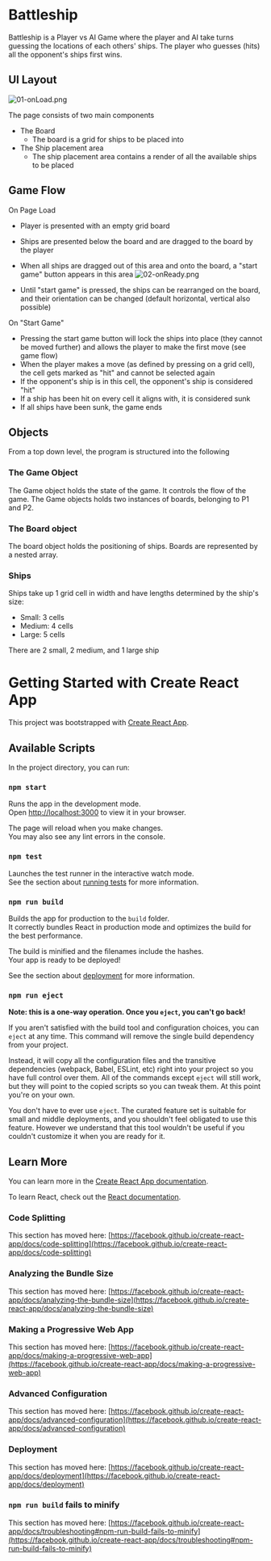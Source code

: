 # Battleship

Battleship is a Player vs AI Game where the player and AI take turns guessing the locations of each others' ships. The player who guesses (hits) all the opponent's ships first wins.  
## UI Layout  
![01-onLoad.png](./src/assets/01-onLoad.PNG)

The page consists of two main components  
- The Board  
    - The board is a grid for ships to be placed into  
- The Ship placement area  
    - The ship placement area contains a render of all the available ships to be placed   

## Game Flow  
On Page Load  
- Player is presented with an empty grid board  
- Ships are presented below the board and are dragged to the board by the player  
- When all ships are dragged out of this area and onto the board, a "start game" button appears in this area
![02-onReady.png](./src/assets/02-onReady.PNG)

- Until "start game" is pressed, the ships can be rearranged on the board, and their orientation can be changed (default horizontal, vertical also possible)  

On "Start Game"  
- Pressing the start game button will lock the ships into place (they cannot be moved further) and allows the player to make the first move (see game flow)  
- When the player makes a move (as defined by pressing on a grid cell), the cell gets marked as "hit" and cannot be selected again  
- If the opponent's ship is in this cell, the opponent's ship is considered "hit"  
- If a ship has been hit on every cell it aligns with, it is considered sunk  
- If all ships have been sunk, the game ends  

## Objects  
From a top down level, the program is structured into the following

### The Game Object
The Game object holds the state of the game. It controls the flow of the game. The Game objects holds two instances of boards, belonging to P1 and P2.

### The Board object
The board object holds the positioning of ships. Boards are represented by a nested array.

### Ships  
Ships take up 1 grid cell in width and have lengths determined by the ship's size:

- Small: 3 cells  
- Medium: 4 cells  
- Large: 5 cells  

There are 2 small, 2 medium, and 1 large ship 

# Getting Started with Create React App

This project was bootstrapped with [Create React App](https://github.com/facebook/create-react-app).

## Available Scripts

In the project directory, you can run:

### `npm start`

Runs the app in the development mode.\
Open [http://localhost:3000](http://localhost:3000) to view it in your browser.

The page will reload when you make changes.\
You may also see any lint errors in the console.

### `npm test`

Launches the test runner in the interactive watch mode.\
See the section about [running tests](https://facebook.github.io/create-react-app/docs/running-tests) for more information.

### `npm run build`

Builds the app for production to the `build` folder.\
It correctly bundles React in production mode and optimizes the build for the best performance.

The build is minified and the filenames include the hashes.\
Your app is ready to be deployed!

See the section about [deployment](https://facebook.github.io/create-react-app/docs/deployment) for more information.

### `npm run eject`

**Note: this is a one-way operation. Once you `eject`, you can't go back!**

If you aren't satisfied with the build tool and configuration choices, you can `eject` at any time. This command will remove the single build dependency from your project.

Instead, it will copy all the configuration files and the transitive dependencies (webpack, Babel, ESLint, etc) right into your project so you have full control over them. All of the commands except `eject` will still work, but they will point to the copied scripts so you can tweak them. At this point you're on your own.

You don't have to ever use `eject`. The curated feature set is suitable for small and middle deployments, and you shouldn't feel obligated to use this feature. However we understand that this tool wouldn't be useful if you couldn't customize it when you are ready for it.

## Learn More

You can learn more in the [Create React App documentation](https://facebook.github.io/create-react-app/docs/getting-started).

To learn React, check out the [React documentation](https://reactjs.org/).

### Code Splitting

This section has moved here: [https://facebook.github.io/create-react-app/docs/code-splitting](https://facebook.github.io/create-react-app/docs/code-splitting)

### Analyzing the Bundle Size

This section has moved here: [https://facebook.github.io/create-react-app/docs/analyzing-the-bundle-size](https://facebook.github.io/create-react-app/docs/analyzing-the-bundle-size)

### Making a Progressive Web App

This section has moved here: [https://facebook.github.io/create-react-app/docs/making-a-progressive-web-app](https://facebook.github.io/create-react-app/docs/making-a-progressive-web-app)

### Advanced Configuration

This section has moved here: [https://facebook.github.io/create-react-app/docs/advanced-configuration](https://facebook.github.io/create-react-app/docs/advanced-configuration)

### Deployment

This section has moved here: [https://facebook.github.io/create-react-app/docs/deployment](https://facebook.github.io/create-react-app/docs/deployment)

### `npm run build` fails to minify

This section has moved here: [https://facebook.github.io/create-react-app/docs/troubleshooting#npm-run-build-fails-to-minify](https://facebook.github.io/create-react-app/docs/troubleshooting#npm-run-build-fails-to-minify)
